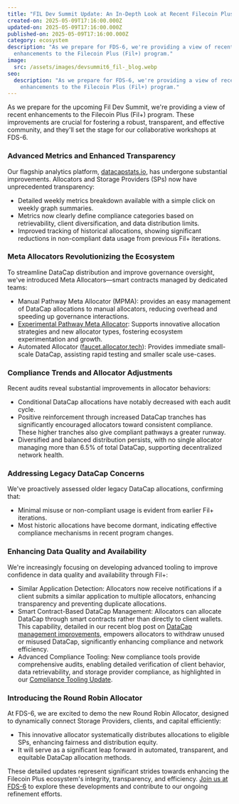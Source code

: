 ```yaml
---
title: "FIL Dev Summit Update: An In-Depth Look at Recent Filecoin Plus Enhancements"
created-on: 2025-05-09T17:16:00.000Z
updated-on: 2025-05-09T17:16:00.000Z
published-on: 2025-05-09T17:16:00.000Z
category: ecosystem
description: "As we prepare for FDS-6, we're providing a view of recent
  enhancements to the Filecoin Plus (Fil+) program."
image:
  src: /assets/images/devsummit6_fil-_blog.webp
seo:
  description: "As we prepare for FDS-6, we're providing a view of recent
    enhancements to the Filecoin Plus (Fil+) program."
---
```


As we prepare for the upcoming Fil Dev Summit, we're providing a view of recent enhancements to the Filecoin Plus (Fil+) program. These improvements are crucial for fostering a robust, transparent, and effective community, and they'll set the stage for our collaborative workshops at FDS-6.

### Advanced Metrics and Enhanced Transparency

Our flagship analytics platform, [datacapstats.io](http://datacapstats.io), has undergone substantial improvements. Allocators and Storage Providers (SPs) now have unprecedented transparency:

- Detailed weekly metrics breakdown available with a simple click on weekly graph summaries.
- Metrics now clearly define compliance categories based on retrievability, client diversification, and data distribution limits.
- Improved tracking of historical allocations, showing significant reductions in non-compliant data usage from previous Fil+ iterations.

### Meta Allocators Revolutionizing the Ecosystem

To streamline DataCap distribution and improve governance oversight, we've introduced Meta Allocators—smart contracts managed by dedicated teams:

- Manual Pathway Meta Allocator (MPMA): provides an easy management of DataCap allocations to manual allocators, reducing overhead and speeding up governance interactions.
- [Experimental Pathway Meta Allocator](https://github.com/fidlabs/Experimental-Pathway-Metaallocator): Supports innovative allocation strategies and new allocator types, fostering ecosystem experimentation and growth.
- Automated Allocator ([faucet.allocator.tech](faucet.allocator.tech)): Provides immediate small-scale DataCap, assisting rapid testing and smaller scale use-cases.

### Compliance Trends and Allocator Adjustments

Recent audits reveal substantial improvements in allocator behaviors:

- Conditional DataCap allocations have notably decreased with each audit cycle.
- Positive reinforcement through increased DataCap tranches has significantly encouraged allocators toward consistent compliance. These higher tranches also give compliant pathways a greater runway.
- Diversified and balanced distribution persists, with no single allocator managing more than 6.5% of total DataCap, supporting decentralized network health.

### Addressing Legacy DataCap Concerns

We've proactively assessed older legacy DataCap allocations, confirming that:

- Minimal misuse or non-compliant usage is evident from earlier Fil+ iterations.
- Most historic allocations have become dormant, indicating effective compliance mechanisms in recent program changes.

### Enhancing Data Quality and Availability

We're increasingly focusing on developing advanced tooling to improve confidence in data quality and availability through Fil+:

- Similar Application Detection: Allocators now receive notifications if a client submits a similar application to multiple allocators, enhancing transparency and preventing duplicate allocations.
- Smart Contract-Based DataCap Management: Allocators can allocate DataCap through smart contracts rather than directly to client wallets. This capability, detailed in our recent blog post on [DataCap management improvements](https://www.fidl.tech/news/improvements-to-datacap-management), empowers allocators to withdraw unused or misused DataCap, significantly enhancing compliance and network efficiency.
- Advanced Compliance Tooling: New compliance tools provide comprehensive audits, enabling detailed verification of client behavior, data retrievability, and storage provider compliance, as highlighted in our [Compliance Tooling Update](https://www.fidl.tech/news/compliance-tooling).

### Introducing the Round Robin Allocator

At FDS-6, we are excited to demo the new Round Robin Allocator, designed to dynamically connect Storage Providers, clients, and capital efficiently:

- This innovative allocator systematically distributes allocations to eligible SPs, enhancing fairness and distribution equity.
- It will serve as a significant leap forward in automated, transparent, and equitable DataCap allocation methods.

These detailed updates represent significant strides towards enhancing the Filecoin Plus ecosystem's integrity, transparency, and efficiency. [Join us at FDS-6](https://lu.ma/eyk46hz0) to explore these developments and contribute to our ongoing refinement efforts.
